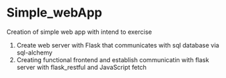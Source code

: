 # Simple_webApp
Creation of simple web app with intend to exercise 

1. Create web server with Flask that communicates with sql database via sql-alchemy
2. Creating functional frontend and establish communicatin with flask server with flask_restful and JavaScript fetch
